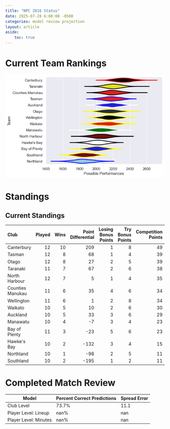```yaml
---  
title: "NPC 2016 Status"  
date: 2025-07-28 6:00:00 -0500  
categories: model review projection  
layout: article  
aside:  
    toc: true  
---
```

# Current Team Rankings


![Club Rankings](plots/rankings_NPC_2016.png)
# Standings

## Current Standings


| Club             |   Played |   Wins |   Point Differential |   Losing Bonus Points |   Try Bonus Points |   Competition Points |
|:-----------------|---------:|-------:|---------------------:|----------------------:|-------------------:|---------------------:|
| Canterbury       |       12 |     10 |                  209 |                     1 |                  8 |                   49 |
| Tasman           |       12 |      8 |                   68 |                     1 |                  4 |                   39 |
| Otago            |       12 |      8 |                   27 |                     2 |                  5 |                   39 |
| Taranaki         |       11 |      7 |                   67 |                     2 |                  6 |                   38 |
| North Harbour    |       12 |      7 |                    5 |                     1 |                  4 |                   35 |
| Counties Manukau |       11 |      6 |                   35 |                     4 |                  6 |                   34 |
| Wellington       |       11 |      6 |                    1 |                     2 |                  8 |                   34 |
| Waikato          |       10 |      5 |                   10 |                     2 |                  6 |                   30 |
| Auckland         |       10 |      5 |                   33 |                     3 |                  6 |                   29 |
| Manawatu         |       10 |      4 |                   -7 |                     3 |                  4 |                   23 |
| Bay of Plenty    |       11 |      3 |                  -23 |                     5 |                  6 |                   23 |
| Hawke's Bay      |       10 |      2 |                 -132 |                     3 |                  4 |                   15 |
| Northland        |       10 |      1 |                  -98 |                     2 |                  5 |                   11 |
| Southland        |       10 |      2 |                 -195 |                     1 |                  2 |                   11 |



# Completed Match Review


| Model | Percent Correct Predictions | Spread Error |
| ------ | ------ | ------ |
| Club Level | 73.7% | 11.1 |
| Player Level: Lineup | nan% | nan |
| Player Level: Minutes | nan% | nan |

